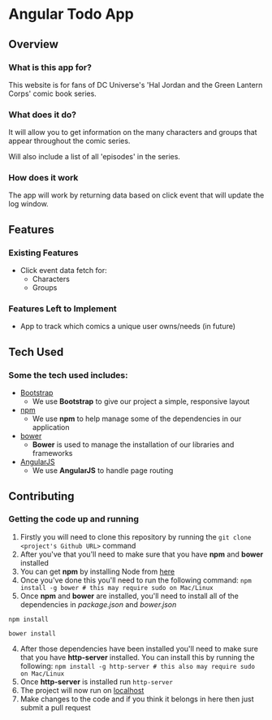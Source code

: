 # Angular Todo App
## Overview
### What is this app for?
This website is for fans of DC Universe's 'Hal Jordan and the Green Lantern Corps' comic book series. 

### What does it do?
It will allow you to get information on the many characters and groups that appear throughout the comic series.

Will also include a list of all 'episodes' in the series.


### How does it work
The app will work by returning data based on click event that will update the log window.

## Features
### Existing Features
- Click event data fetch for:
	- Characters
	- Groups

### Features Left to Implement
- App to track which comics a unique user owns/needs (in future)
 
## Tech Used
### Some the tech used includes:
- [Bootstrap](http://getbootstrap.com/)
	- We use **Bootstrap** to give our project a simple, responsive layout
- [npm](https://www.npmjs.com/)
	- We use **npm** to help manage some of the dependencies in our application
- [bower](https://bower.io/)
	- **Bower** is used to manage the installation of our libraries and frameworks
- [AngularJS](https://angularjs.org/)
	- We use **AngularJS** to handle page routing
## Contributing

### Getting the code up and running
1. Firstly you will need to clone this repository by running the ```git clone <project's Github URL>``` command
2. After you've that you'll need to make sure that you have **npm** and **bower** installed
  1. You can get **npm** by installing Node from [here](https://nodejs.org/en/)
  2. Once you've done this you'll need to run the following command:
  	 `npm install -g bower # this may require sudo on Mac/Linux`
3. Once **npm** and **bower** are installed, you'll need to install all of the dependencies in *package.json* and *bower.json*
  ```
  npm install

  bower install
  ```
4. After those dependencies have been installed you'll need to make sure that you have **http-server** installed. You can install this by running the following: ```npm install -g http-server # this also may require sudo on Mac/Linux```
5. Once **http-server** is installed run ```http-server```
6. The project will now run on [localhost](http://127.0.0.1:8080)
7. Make changes to the code and if you think it belongs in here then just submit a pull request
